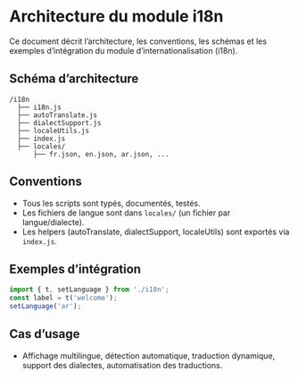 # Architecture du module i18n

Ce document décrit l’architecture, les conventions, les schémas et les exemples d’intégration du module d’internationalisation (i18n).

## Schéma d’architecture

```ascii
/i18n
  ├── i18n.js
  ├── autoTranslate.js
  ├── dialectSupport.js
  ├── localeUtils.js
  ├── index.js
  ├── locales/
      ├── fr.json, en.json, ar.json, ...
```

## Conventions
- Tous les scripts sont typés, documentés, testés.
- Les fichiers de langue sont dans `locales/` (un fichier par langue/dialecte).
- Les helpers (autoTranslate, dialectSupport, localeUtils) sont exportés via `index.js`.

## Exemples d’intégration

```js
import { t, setLanguage } from './i18n';
const label = t('welcome');
setLanguage('ar');
```

## Cas d’usage
- Affichage multilingue, détection automatique, traduction dynamique, support des dialectes, automatisation des traductions.
